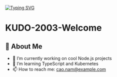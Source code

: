 [![Typing SVG](https://readme-typing-svg.herokuapp.com?font=Fira+Code&size=25&pause=1000&color=00F700&width=435&lines=Hello+everyone+%F0%9F%AB%B6+%E2%9D%A4%EF%B8%8F%F0%9F%92%9B%F0%9F%92%9A;I+am+Luong+Quang+Hung+%F0%9F%92%9E)](https://git.io/typing-svg)

# KUDO-2003-Welcome

## 🚀 About Me
- 🔭 I’m currently working on cool Node.js projects  
- 🌱 I’m learning TypeScript and Kubernetes  
- 📫 How to reach me: cao.nam@example.com  
